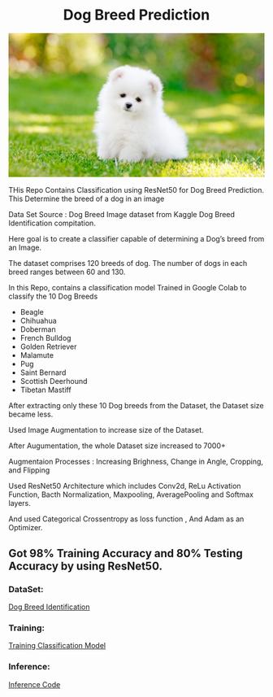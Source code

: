 # <div align="center"> Dog Breed Prediction </div>
<p align="center">
  <img src="image.jpg">
</p>

THis Repo Contains Classification using ResNet50 for Dog Breed Prediction. This Determine the breed of a dog in an image

Data Set Source : Dog Breed Image dataset from Kaggle Dog Breed Identification compitation. <br>

Here goal is to create a classifier capable of determining a Dog’s breed from an Image. 

The dataset comprises 120 breeds of dog. The number of dogs in each breed ranges between 60 and 130. 

In this Repo, contains a classification model Trained in Google Colab to classify the 10 Dog Breeds 

- Beagle
- Chihuahua
- Doberman
- French Bulldog
- Golden Retriever
- Malamute
- Pug
- Saint Bernard 
- Scottish Deerhound
- Tibetan Mastiff

After extracting only these 10 Dog breeds from the Dataset, the Dataset size became less. 

Used Image Augmentation to increase size of the Dataset. 

After Augumentation, the whole Dataset size increased to 7000+

Augmentaion Processes :  Increasing Brighness, Change in Angle, Cropping, and Flipping 
 
Used ResNet50 Architecture which includes Conv2d, ReLu Activation Function, Bacth Normalization, Maxpooling, AveragePooling and Softmax layers.

And used Categorical Crossentropy as loss function , And Adam as an Optimizer.

## Got 98% Training Accuracy and 80% Testing Accuracy by using ResNet50. 

### DataSet:
[Dog Breed Identification](https://www.kaggle.com/c/dog-breed-identification/data)


### Training:
[Training Classification Model](https://github.com/VijithaSirra/Dog_Breed_Prediction/blob/main/Dog_Breed_Train.ipynb)

### Inference:
[Inference Code](https://github.com/VijithaSirra/Dog_Breed_Prediction/blob/main/Inference.ipynb)
